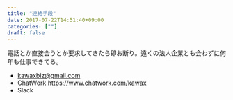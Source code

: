```yaml
---
title: "連絡手段"
date: 2017-07-22T14:51:40+09:00
categories: [""]
draft: false
---
```


電話とか直接会うとか要求してきたら即お断り。遠くの法人企業とも会わずに何年も仕事できてる。

- kawaxbiz@gmail.com
- ChatWork https://www.chatwork.com/kawax
- Slack
